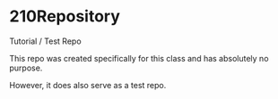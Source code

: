 # 210Repository
Tutorial / Test Repo

This repo was created specifically for this class and has absolutely no purpose.

However, it does also serve as a test repo.

